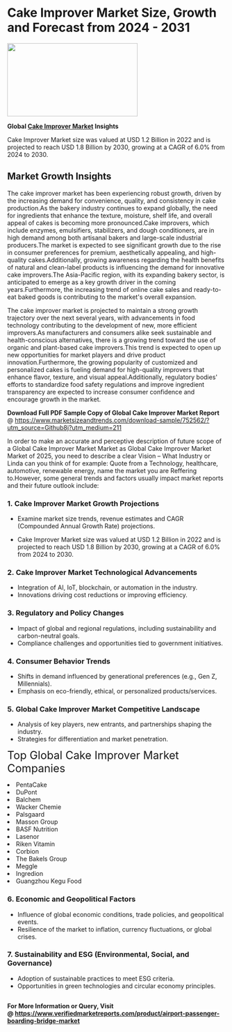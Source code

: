 <H1>Cake Improver Market Size, Growth and Forecast from 2024 - 2031</H1><img class="aligncenter size-medium wp-image-584254" src="https://thirdeyenews.in/wp-content/uploads/2024/09/Global-Market-Research-300x168.jpeg" alt="" width="300" height="168" /><p><strong>Global&nbsp;<a href="https://www.marketsizeandtrends.com/download-sample/752562/?utm_source=Github8j?utm_medium=211">Cake Improver Market</a> Insights</strong></p><p>Cake Improver Market size was valued at USD 1.2 Billion in 2022 and is projected to reach USD 1.8 Billion by 2030, growing at a CAGR of 6.0% from 2024 to 2030.</p><p><h2>Market Growth Insights</h2> <p>The cake improver market has been experiencing robust growth, driven by the increasing demand for convenience, quality, and consistency in cake production.As the bakery industry continues to expand globally, the need for ingredients that enhance the texture, moisture, shelf life, and overall appeal of cakes is becoming more pronounced.Cake improvers, which include enzymes, emulsifiers, stabilizers, and dough conditioners, are in high demand among both artisanal bakers and large-scale industrial producers.The market is expected to see significant growth due to the rise in consumer preferences for premium, aesthetically appealing, and high-quality cakes.Additionally, growing awareness regarding the health benefits of natural and clean-label products is influencing the demand for innovative cake improvers.The Asia-Pacific region, with its expanding bakery sector, is anticipated to emerge as a key growth driver in the coming years.Furthermore, the increasing trend of online cake sales and ready-to-eat baked goods is contributing to the market's overall expansion.</p> <p>The cake improver market is projected to maintain a strong growth trajectory over the next several years, with advancements in food technology contributing to the development of new, more efficient improvers.As manufacturers and consumers alike seek sustainable and health-conscious alternatives, there is a growing trend toward the use of organic and plant-based cake improvers.This trend is expected to open up new opportunities for market players and drive product innovation.Furthermore, the growing popularity of customized and personalized cakes is fueling demand for high-quality improvers that enhance flavor, texture, and visual appeal.Additionally, regulatory bodies' efforts to standardize food safety regulations and improve ingredient transparency are expected to increase consumer confidence and encourage growth in the market.<p><span class=""><strong>Download Full PDF Sample Copy of Global Cake Improver Market Report</strong> @ <a href="https://www.marketsizeandtrends.com/download-sample/752562/?utm_source=Github8j?utm_medium=211" target="_blank">https://www.marketsizeandtrends.com/download-sample/752562/?utm_source=Github8j?utm_medium=211</a></span></p><p>In order to make an accurate and perceptive description of future scope of a Global&nbsp;Cake Improver Market Market as Global&nbsp;Cake Improver Market Market of 2025, you need to describe a clear Vision &ndash; What Industry or Linda can you think of for example: Quote from a Technology, healthcare, automotive, renewable energy, name the market you are Reffering to.However, some general trends and factors usually impact market reports and their future outlook include:</p><h3>1.&nbsp;<strong>Cake Improver Market Growth Projections</strong></h3><ul><li>Examine market size trends, revenue estimates and CAGR (Compounded Annual Growth Rate) projections.</li><li><p>Cake Improver Market size was valued at USD 1.2 Billion in 2022 and is projected to reach USD 1.8 Billion by 2030, growing at a CAGR of 6.0% from 2024 to 2030.</p></li></ul><h3>2.&nbsp;<strong>Cake Improver Market Technological Advancements</strong></h3><ul><li>Integration of AI, IoT, blockchain, or automation in the industry.</li><li>Innovations driving cost reductions or improving efficiency.</li></ul><h3>3.&nbsp;<strong>Regulatory and Policy Changes</strong></h3><ul><li>Impact of global and regional regulations, including sustainability and carbon-neutral goals.</li><li>Compliance challenges and opportunities tied to government initiatives.</li></ul><h3>4.&nbsp;<strong>Consumer Behavior Trends</strong></h3><ul><li>Shifts in demand influenced by generational preferences (e.g., Gen Z, Millennials).</li><li>Emphasis on eco-friendly, ethical, or personalized products/services.</li></ul><h3>5.&nbsp;<strong>Global Cake Improver Market Competitive Landscape</strong></h3><ul><li>Analysis of key players, new entrants, and partnerships shaping the industry.</li><li>Strategies for differentiation and market penetration.</li></ul><p data-pm-slice="1 1 []"><span style="color: inherit; font-family: inherit; font-size: 25px;">Top Global Cake Improver Market Companies</span></p><div class="" data-test-id=""><p><li>PentaCake</li><li> DuPont</li><li> Balchem</li><li> Wacker Chemie</li><li> Palsgaard</li><li> Masson Group</li><li> BASF Nutrition</li><li> Lasenor</li><li> Riken Vitamin</li><li> Corbion</li><li> The Bakels Group</li><li> Meggle</li><li> Ingredion</li><li> Guangzhou Kegu Food</li></p></div><h3>6.&nbsp;<strong>Economic and Geopolitical Factors</strong></h3><ul><li>Influence of global economic conditions, trade policies, and geopolitical events.</li><li>Resilience of the market to inflation, currency fluctuations, or global crises.</li></ul><h3>7.&nbsp;<strong>Sustainability and ESG (Environmental, Social, and Governance)</strong></h3><ul><li>Adoption of sustainable practices to meet ESG criteria.</li><li>Opportunities in green technologies and circular economy principles.</li></ul><h2><strong style="font-size: 14px;">For More Information or Query, Visit @&nbsp;</strong><a style="background-color: #ffffff; font-size: 14px;" href="https://www.marketsizeandtrends.com/report/cake-improver-market/" target="_blank">https://www.verifiedmarketreports.com/product/airport-passenger-boarding-bridge-market</a></h2>